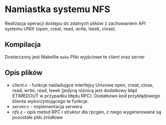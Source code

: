 # Namiastka systemu NFS

Realizacja operacji dostępu do zdalnych plików z zachowaniem API systemu UNIX
(open, creat, read, write, lseek, close).

## Kompilacja
Dostarczony jest Makefile
`
make
`
Pliki wyjściowe te client oraz server

## Opis plików
* *client.c* - funkcje naśladujące interfejsy Unixowe open, creat, close, read, write, read, lseek (jedyną różnicą jest dodatkowy błąd ETIMEDOUT w przypadku błędu RPC). Dodatkowo kod przykłądowego klienta wykorzystującego te funkcje.
* *server.c* - implementacja serwera
* *nfs.x* - opis metod RPC i struktur dla rpcgen, z niego wygenerowane są pozostałe pliki źródłowe
